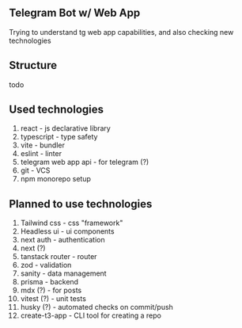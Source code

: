 ## Telegram Bot w/ Web App
Trying to understand tg web app capabilities, and also checking new technologies

## Structure
todo

## Used technologies
1. react - js declarative library
2. typescript - type safety
3. vite - bundler
4. eslint - linter
5. telegram web app api - for telegram (?)
6. git - VCS
7. npm monorepo setup

## Planned to use technologies
1. Tailwind css - css "framework"
2. Headless ui - ui components
3. next auth - authentication
4. next (?)
5. tanstack router - router
6. zod - validation
7. sanity - data management
8. prisma - backend 
9. mdx (?) - for posts
10. vitest (?) - unit tests
11. husky (?) - automated checks on commit/push
12. create-t3-app - CLI tool for creating a repo